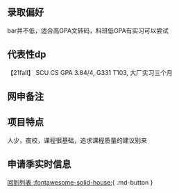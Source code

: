 ## 录取偏好

bar并不低，适合高GPA文转码，科班低GPA有实习可以尝试

## 代表性dp
【21fall】 SCU CS GPA 3.84/4, G331 T103, 大厂实习三个月

## 网申备注

## 项目特点

人少，夜校，课程很基础，追求课程质量的建议别来

## 申请季实时信息

[回到列表 :fontawesome-solid-house:](选校梯度.md){ .md-button }
